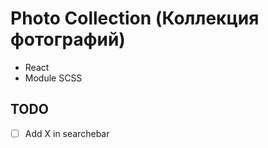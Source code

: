 # Photo Collection (Коллекция фотографий)

* React
* Module SCSS

## TODO

- [ ] Add X in searchebar